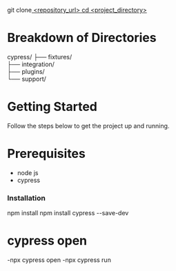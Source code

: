 git clone[ <repository_url>
cd <project_directory>](https://github.com/MehrShad-akb/cypress.git)

# Breakdown of Directories
cypress/
├── fixtures/       
├── integration/    
├── plugins/        
└── support/         

# Getting Started

Follow the steps below to get the project up and running.

# Prerequisites
- node js
- cypress
### Installation
npm install
npm install cypress --save-dev
#  cypress open
-npx cypress open
-npx cypress run

